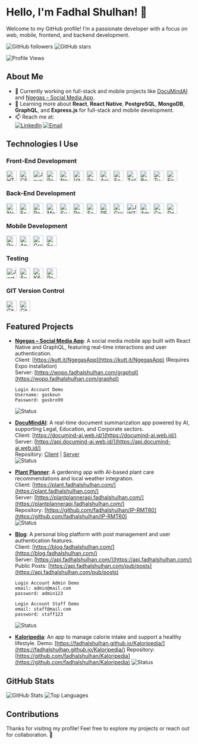 # Hello, I'm Fadhal Shulhan! 👋

Welcome to my GitHub profile! I’m a passionate developer with a focus on web, mobile, frontend, and backend development.

![GitHub followers](https://img.shields.io/github/followers/fadhalshulhan?label=Followers&style=social) ![GitHub stars](https://img.shields.io/github/stars/fadhalshulhan?label=Stars&style=social)

![Profile Views](https://komarev.com/ghpvc/?username=fadhalshulhan&style=for-the-badge)

## About Me

- 🔭 Currently working on full-stack and mobile projects like [DocuMindAI](https://documind-ai.web.id/) and [Ngegas – Social Media App](https://kutt.it/NgegasApp).
- 🌱 Learning more about **React**, **React Native**, **PostgreSQL**, **MongoDB**, **GraphQL**, and **Express.js** for full-stack and mobile development.
- 📫 Reach me at:  
  [![LinkedIn](https://img.shields.io/badge/linkedin-%230077B5.svg?style=for-the-badge&logo=linkedin&logoColor=white)](https://www.linkedin.com/in/fadhalshulhan) [![Email](https://img.shields.io/badge/Gmail-D14836?style=for-the-badge&logo=gmail&logoColor=white)](mailto:fadhalshulhan@gmail.com)

## Technologies I Use

<style>
  .badge-container {
    display: flex;
    flex-wrap: wrap;
    gap: 8px; /* Space between badges */
    margin-bottom: 16px; /* Space between sections */
  }
  .badge-container img {
    height: 28px; /* Standardize badge height */
    margin: 0; /* Remove default margins */
  }
</style>

### Front-End Development

<div class="badge-container">
  <img src="https://img.shields.io/badge/html5-%23E34F26.svg?style=for-the-badge&logo=html5&logoColor=white" alt="HTML5">
  <img src="https://img.shields.io/badge/css3-%231572B6.svg?style=for-the-badge&logo=css3&logoColor=white" alt="CSS3">
  <img src="https://img.shields.io/badge/javascript-%23323330.svg?style=for-the-badge&logo=javascript&logoColor=%23F7DF1E" alt="JavaScript">
  <img src="https://img.shields.io/badge/react-%2320232a.svg?style=for-the-badge&logo=react&logoColor=%2361DAFB" alt="React">
  <img src="https://img.shields.io/badge/Next.js-000000?style=for-the-badge&logo=next.js&logoColor=white" alt="Next.js">
  <img src="https://img.shields.io/badge/vite-%23646CFF.svg?style=for-the-badge&logo=vite&logoColor=white" alt="Vite">
  <img src="https://img.shields.io/badge/redux-%23764abc.svg?style=for-the-badge&logo=redux&logoColor=white" alt="Redux">
  <img src="https://img.shields.io/badge/axios-5A29E4?style-for-the-badge&logo=axios&logoColor=white" alt="Axios">
  <img src="https://img.shields.io/badge/Socket.io-black?style=for-the-badge&logo=socket.io&badgeColor=010101" alt="Socket.io">
  <img src="https://img.shields.io/badge/tailwindcss-%2338B2AC.svg?style=for-the-badge&logo=tailwind-css&logoColor=white" alt="TailwindCSS">
  <img src="https://img.shields.io/badge/bootstrap-%238511FA.svg?style=for-the-badge&logo=bootstrap&logoColor=white" alt="Bootstrap">
  <img src="https://img.shields.io/badge/typescript-%23007ACC.svg?style=for-the-badge&logo=typescript&logoColor=white" alt="TypeScript">
  <img src="https://img.shields.io/badge/firebase-%23FFCA28.svg?style=for-the-badge&logo=firebase&logoColor=black" alt="Firebase">
</div>

### Back-End Development

<div class="badge-container">
  <img src="https://img.shields.io/badge/node.js-6DA55F?style=for-the-badge&logo=node.js&logoColor=white" alt="NodeJS">
  <img src="https://img.shields.io/badge/express.js-%23404d59.svg?style=for-the-badge&logo=express&logoColor=%2361DAFB" alt="Express.js">
  <img src="https://img.shields.io/badge/postgres-%23316192.svg?style=for-the-badge&logo=postgresql&logoColor=white" alt="PostgresSQL">
  <img src="https://img.shields.io/badge/MongoDB-%234ea94b.svg?style=for-the-badge&logo=mongodb&logoColor=white" alt="MongoDB NoSQL">
  <img src="https://img.shields.io/badge/Supabase-3ECF8E?style=for-the-badge&logo=supabase&logoColor=white" alt="Supabase">
  <img src="https://img.shields.io/badge/redis-%23DC382D.svg?style=for-the-badge&logo=redis&logoColor=white" alt="Redis">
  <img src="https://img.shields.io/badge/Sequelize-52B0E7?style=for-the-badge&logo=sequelize&logoColor=white" alt="Sequelize">
  <img src="https://img.shields.io/badge/RESTful_API-005571?style=for-the-badge&logo=rest&logoColor=white" alt="RESTful API">
  <img src="https://img.shields.io/badge/GraphQL-E10098?style=for-the-badge&logo=graphql&logoColor=white" alt="GraphQL">
  <img src="https://img.shields.io/badge/JWT-000000?style=for-the-badge&logo=json-web-tokens&logoColor=white" alt="JWT">
  <img src="https://img.shields.io/badge/Amazon_EC2-FF9900?style=for-the-badge&logo=amazon-ec2&logoColor=white" alt="Amazon EC2">
  <img src="https://img.shields.io/badge/Google_Cloud_CE-4285F4?style=for-the-badge&logo=google-cloud&logoColor=white" alt="Google Cloud CE">
  <img src="https://img.shields.io/badge/docker-%230db7ed.svg?style=for-the-badge&logo=docker&logoColor=white" alt="Docker">
</div>

### Mobile Development

<div class="badge-container">
  <img src="https://img.shields.io/badge/react_native-%2320232a.svg?style=for-the-badge&logo=react&logoColor=%2361DAFB" alt="React Native">
  <img src="https://img.shields.io/badge/Apollo-311C87?style=for-the-badge&logo=apollo-graphql&logoColor=white" alt="Apollo">
  <img src="https://img.shields.io/badge/GraphQL-E10098?style=for-the-badge&logo=graphql&logoColor=white" alt="GraphQL">
  <img src="https://img.shields.io/badge/EXPO-1C1E24?style=for-the-badge&logo=expo&logoColor=#D04A37" alt="Expo">
</div>

### Testing

<div class="badge-container">
  <img src="https://img.shields.io/badge/Jest-C21325?style=for-the-badge&logo=jest&logoColor=white" alt="Jest">
  <img src="https://img.shields.io/badge/SuperTest-000000?style=for-the-badge&logo=supertest&logoColor=white" alt="SuperTest">
  <img src="https://img.shields.io/badge/k6-00C7B7?style=for-the-badge&logo=k6&logoColor=white" alt="K6">
  <img src="https://img.shields.io/badge/Postman-FF6C37?style=for-the-badge&logo=postman&logoColor=white" alt="Postman">
</div>

### GIT Version Control

<div class="badge-container">
  <img src="https://img.shields.io/badge/github-%23121011.svg?style=for-the-badge&logo=github&logoColor=white" alt="GitHub">
  <img src="https://img.shields.io/badge/gitlab-%23181717.svg?style=for-the-badge&logo=gitlab&logoColor=white" alt="GitLab">
</div>

## Featured Projects

- **[Ngegas – Social Media App](https://kutt.it/NgegasApp)**: A social media mobile app built with React Native and GraphQL, featuring real-time interactions and user authentication.  
   Client: [https://kutt.it/NgegasApp](https://kutt.it/NgegasApp) (Requires Expo installation)  
   Server: [https://wopo.fadhalshulhan.com/graphql](https://wopo.fadhalshulhan.com/graphql)

  ```
  Login Account Demo
  Username: gaskeun
  Password: gasbro99
  ```

  ![Status](https://img.shields.io/badge/Status-Completed-green?style=for-the-badge)

- **[DocuMindAI](https://documind-ai.web.id/)**: A real-time document summarization app powered by AI, supporting Legal, Education, and Corporate sectors.  
  Client: [https://documind-ai.web.id/](https://documind-ai.web.id/)  
  Server: [https://api.documind-ai.web.id/](https://api.documind-ai.web.id/)  
  Repository: [Client](https://github.com/DocuMindTechAI/DocuMindAI/tree/main/client/DocuMindAI) | [Server](https://github.com/DocuMindTechAI/DocuMindAI/tree/main/server)  
  ![Status](https://img.shields.io/badge/Status-Completed-green?style=for-the-badge)

- **[Plant Planner](https://plant.fadhalshulhan.com/)**: A gardening app with AI-based plant care recommendations and local weather integration.  
  Client: [https://plant.fadhalshulhan.com/](https://plant.fadhalshulhan.com/)  
  Server: [https://plantplannerapi.fadhalshulhan.com/](https://plantplannerapi.fadhalshulhan.com/)  
  Repository: [https://github.com/fadhalshulhan/IP-RMT60](https://github.com/fadhalshulhan/IP-RMT60)  
  ![Status](https://img.shields.io/badge/Status-Completed-green?style=for-the-badge)

- **[Blog](https://blog.fadhalshulhan.com/)**: A personal blog platform with post management and user authentication features.  
   Client: [https://blog.fadhalshulhan.com/](https://blog.fadhalshulhan.com/)  
   Server: [https://api.fadhalshulhan.com/](https://api.fadhalshulhan.com/)  
   Public Posts: [https://api.fadhalshulhan.com/pub/posts](https://api.fadhalshulhan.com/pub/posts)

  ```
  Login Account Admin Demo
  email: admin@mail.com
  password: admin123
  ```

  ```
  Login Account Staff Demo
  email: staff@mail.com
  password: staff123
  ```

  ![Status](https://img.shields.io/badge/Status-Completed-green?style-for-the-badge)

- **[Kaloripedia](https://fadhalshulhan.github.io/Kaloripedia/)**: An app to manage calorie intake and support a healthy lifestyle.
  Demo: [https://fadhalshulhan.github.io/Kaloripedia/](https://fadhalshulhan.github.io/Kaloripedia/)
  Repository: [https://github.com/fadhalshulhan/Kaloripedia](https://github.com/fadhalshulhan/Kaloripedia)
  ![Status](https://img.shields.io/badge/Status-Completed-green?style-for-the-badge)

## GitHub Stats

![GitHub Stats](https://github-readme-stats.vercel.app/api?username=fadhalshulhan&show_icons=true&theme=radical)
![Top Languages](https://github-readme-stats.vercel.app/api/top-langs/?username=fadhalshulhan&layout=compact&theme=radical)

## Contributions

Thanks for visiting my profile! Feel free to explore my projects or reach out for collaboration. 🚀
